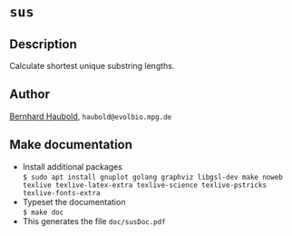 # `sus`
## Description
Calculate shortest unique substring lengths.
## Author
[Bernhard Haubold](http://guanine.evolbio.mpg.de/), `haubold@evolbio.mpg.de`
## Make documentation
- Install additional packages  
  `$ sudo apt install gnuplot golang graphviz libgsl-dev make noweb
  texlive texlive-latex-extra texlive-science texlive-pstricks texlive-fonts-extra`  
- Typeset the documentation  
  `$ make doc`  
- This generates the file `doc/susDoc.pdf`

